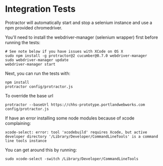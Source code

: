 Integration Tests
============

Protractor will automatically start and stop a selenium instance and use a npm provided chromedriver. 

You'll need to install the webdriver-manager (selenium wrapper) first before running the tests:

    # See note below if you have issues with XCode on OS X
    sudo npm install -g protractor@2 cucumber@0.7.0 webdriver-manager
    sudo webdriver-manager update
    webdriver-manager start
    
Next, you can run the tests with:

    npm install
    protractor config/protractor.js 

To override the base url

    protractor --baseUrl https://chhs-prototype.portlandwebworks.com config/protractor.js

If have an error installing some node modules because of xcode complaining:

    xcode-select: error: tool 'xcodebuild' requires Xcode, but active developer directory '/Library/Developer/CommandLineTools' is a command line tools instance


You can get around this by running: 

    sudo xcode-select -switch /Library/Developer/CommandLineTools
